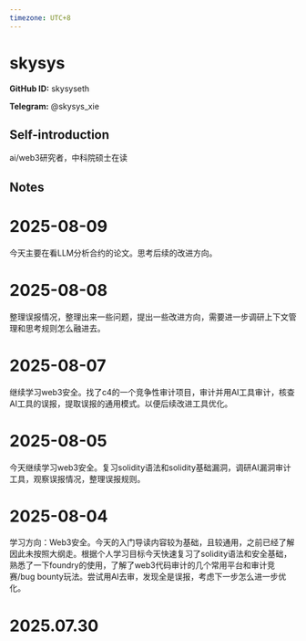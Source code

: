 ```yaml
---
timezone: UTC+8
---
```


# skysys

**GitHub ID:** skysyseth

**Telegram:** @skysys_xie

## Self-introduction

ai/web3研究者，中科院硕士在读

## Notes

<!-- Content_START -->
# 2025-08-09

今天主要在看LLM分析合约的论文。思考后续的改进方向。

# 2025-08-08

整理误报情况，整理出来一些问题，提出一些改进方向，需要进一步调研上下文管理和思考规则怎么融进去。

# 2025-08-07

继续学习web3安全。找了c4的一个竞争性审计项目，审计并用AI工具审计，核查AI工具的误报，提取误报的通用模式。以便后续改进工具优化。

# 2025-08-05

今天继续学习web3安全。复习solidity语法和solidity基础漏洞，调研AI漏洞审计工具，观察误报情况，整理误报规则。

# 2025-08-04

学习方向：Web3安全。今天的入门导读内容较为基础，且较通用，之前已经了解因此未按照大纲走。根据个人学习目标今天快速复习了solidity语法和安全基础，熟悉了一下foundry的使用，了解了web3代码审计的几个常用平台和审计竞赛/bug bounty玩法。尝试用AI去审，发现全是误报，考虑下一步怎么进一步优化。


# 2025.07.30


<!-- Content_END -->
